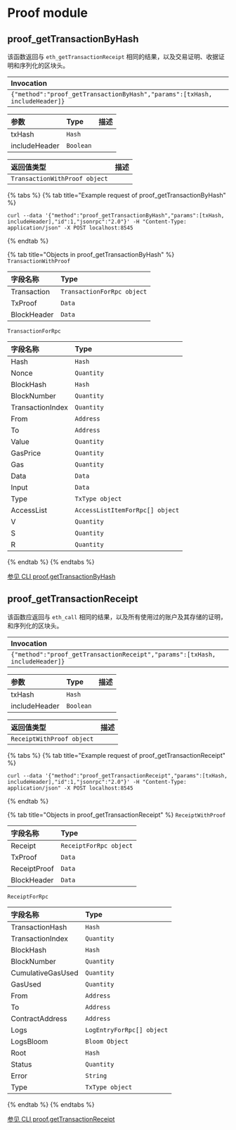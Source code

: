 # Proof module

## proof\_getTransactionByHash

该函数返回与 `eth_getTransactionReceipt` 相同的结果，以及交易证明、收据证明和序列化的区块头。

| Invocation |
| :--- |
| `{"method":"proof_getTransactionByHash","params":[txHash, includeHeader]}` |

| 参数 | Type | 描述 |
| :--- | :--- | :--- |
| txHash | `Hash` |  |
| includeHeader | `Boolean` |  |

| 返回值类型 | 描述 |
| :--- | :--- |
| `TransactionWithProof object` |  |

{% tabs %}
{% tab title="Example request of proof\_getTransactionByHash" %}
```text
curl --data '{"method":"proof_getTransactionByHash","params":[txHash, includeHeader],"id":1,"jsonrpc":"2.0"}' -H "Content-Type: application/json" -X POST localhost:8545
```
{% endtab %}

{% tab title="Objects in proof\_getTransactionByHash" %}
`TransactionWithProof`

| 字段名称 | Type |
| :--- | :--- |
| Transaction | `TransactionForRpc object` |
| TxProof | `Data` |
| BlockHeader | `Data` |

`TransactionForRpc`

| 字段名称 | Type |
| :--- | :--- |
| Hash | `Hash` |
| Nonce | `Quantity` |
| BlockHash | `Hash` |
| BlockNumber | `Quantity` |
| TransactionIndex | `Quantity` |
| From | `Address` |
| To | `Address` |
| Value | `Quantity` |
| GasPrice | `Quantity` |
| Gas | `Quantity` |
| Data | `Data` |
| Input | `Data` |
| Type | `TxType object` |
| AccessList | `AccessListItemForRpc[] object` |
| V | `Quantity` |
| S | `Quantity` |
| R | `Quantity` |
{% endtab %}
{% endtabs %}

[参见 CLI proof.getTransactionByHash](https://docs.nethermind.io/nethermind/nethermind-utilities/cli/proof#proof-gettransactionbyhash)

## proof\_getTransactionReceipt

该函数应返回与 `eth_call` 相同的结果，以及所有使用过的账户及其存储的证明，和序列化的区块头。

| Invocation |
| :--- |
| `{"method":"proof_getTransactionReceipt","params":[txHash, includeHeader]}` |

| 参数 | Type | 描述 |
| :--- | :--- | :--- |
| txHash | `Hash` |  |
| includeHeader | `Boolean` |  |

| 返回值类型 | 描述 |
| :--- | :--- |
| `ReceiptWithProof object` |  |

{% tabs %}
{% tab title="Example request of proof\_getTransactionReceipt" %}
```text
curl --data '{"method":"proof_getTransactionReceipt","params":[txHash, includeHeader],"id":1,"jsonrpc":"2.0"}' -H "Content-Type: application/json" -X POST localhost:8545
```
{% endtab %}

{% tab title="Objects in proof\_getTransactionReceipt" %}
`ReceiptWithProof`

| 字段名称 | Type |
| :--- | :--- |
| Receipt | `ReceiptForRpc object` |
| TxProof | `Data` |
| ReceiptProof | `Data` |
| BlockHeader | `Data` |

`ReceiptForRpc`

| 字段名称 | Type |
| :--- | :--- |
| TransactionHash | `Hash` |
| TransactionIndex | `Quantity` |
| BlockHash | `Hash` |
| BlockNumber | `Quantity` |
| CumulativeGasUsed | `Quantity` |
| GasUsed | `Quantity` |
| From | `Address` |
| To | `Address` |
| ContractAddress | `Address` |
| Logs | `LogEntryForRpc[] object` |
| LogsBloom | `Bloom Object` |
| Root | `Hash` |
| Status | `Quantity` |
| Error | `String` |
| Type | `TxType object` |
{% endtab %}
{% endtabs %}

[参见 CLI proof.getTransactionReceipt](https://docs.nethermind.io/nethermind/nethermind-utilities/cli/proof#proof-gettransactionreceipt)

